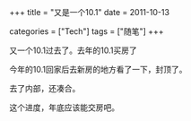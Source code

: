 +++
title = "又是一个10.1"
date = 2011-10-13

categories = ["Tech"]
tags = ["随笔"]
+++

又一个10.1过去了。去年的10.1买房了

今年的10.1回家后去新房的地方看了一下，封顶了。

去了内部，还凑合。

这个进度，年底应该能交房吧。



